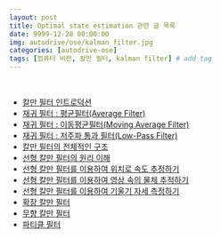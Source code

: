 ```yaml
---
layout: post
title: Optimal state estimation 관련 글 목록
date: 9999-12-28 00:00:00
img: autodrive/ose/kalman_filter.jpg
categories: [autodrive-ose] 
tags: [컴퓨터 비전, 칼만 필터, kalman filter] # add tag
---
```


<br>

- [칼만 필터 인트로덕션](https://gaussian37.github.io/autodrive-ose-kalman_filter_intro/) 
- [재귀 필터 : 평균필터(Average Filter)](https://gaussian37.github.io/autodrive-ose-average-filter/)
- [재귀 필터 : 이동평균필터(Moving Average Filter)](https://gaussian37.github.io/ad-kalmanfilter-moving-average/)
- [재귀 필터 : 저주파 통과 필터(Low-Pass Filter)](https://gaussian37.github.io/autodrive-ose-low-pass-filter/) 
- [칼만 필터의 전체적인 구조](https://gaussian37.github.io/autodrive-ose-basic-kalman_filter/)
- [선형 칼만 필터의 원리 이해](https://gaussian37.github.io/ad-ose-lkf_basic/)
- [선형 칼만 필터를 이용하여 위치로 속도 추정하기]()
- [선형 칼만 필터를 이용하여 영상 속의 물체 추적하기]()
- [선형 칼만 필터를 이용하여 기울기 자세 측정하기]()
- [확장 칼만 필터]()
- [무향 칼만 필터]()
- [파티클 필터]()

<br>


